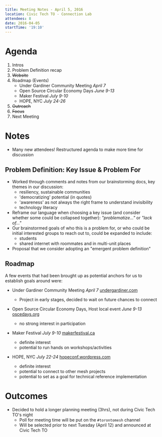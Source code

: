 ```yaml
---
title: Meeting Notes - April 5, 2016
location: Civic Tech TO - Connection Lab
attendees: 8
date: 2016-04-05
startTime: '19:10'
---
```



# Agenda
1. Intros
2. Problem Definition recap
3. ~~Website~~    
4. Roadmap (Events)
    - Under Gardiner Community Meeting _April 7_
    - Open Source Circular Economy Days _June 9-13_
    - Maker Festival _July 9-10_
    - HOPE, NYC _July 24-26_
5. ~~Outreach~~
6. ~~Focus~~
7. Next Meeting

# Notes
- Many new attendees! Restructured agenda to make more time for discussion

## Problem Definition: Key Issue & Problem For
- Worked through comments and notes from our brainstorming docs, key themes in our discussion:
    - resiliency, sustainable communities
    - 'democratizing' potential (in quotes)
    - 'awareness' as not always the right frame to understand invisibility
    - technology literacy
- Reframe our language when choosing a key issue (and consider whether some could be collapsed together): _"problematize..."_ or _"lack of..."_
- Our brainstormed goals of who this is a problem for, or who could be initial interested groups to reach out to, could be expanded to include:
    - students
    - shared internet with roommates and in multi-unit places
- Proposal that we consider adopting an "emergent problem definition"

## Roadmap
A few events that had been brought up as potential anchors for us to establish goals around were:
- Under Gardiner Community Meeting _April 7_  [undergardiner.com](http://www.undergardiner.com/)
    - Project in early stages, decided to wait on future chances to connect

- Open Source Circular Economy Days, Host local event _June 9-13_  [oscedays.org](https://oscedays.org/)
    - no strong interest in participation

- Maker Festival _July 9-10_  [makerfestival.ca](http://makerfestival.ca/)
    - definite interest
    - potential to run hands on workshops/activities

- HOPE, NYC _July 22-24_  [hopeconf.wordpress.com](https://hopeconf.wordpress.com/)
    - definite interest
    - potential to connect to other mesh projects
    - potential to set as a goal for technical reference implementation

# Outcomes
- Decided to hold a longer planning meeting (3hrs), not during Civic Tech TO's night
    - Poll for meeting time will be put on the `#torontomesh` channel
    - Will be selected prior to next Tuesday (April 12) and announced at Civic Tech TO

